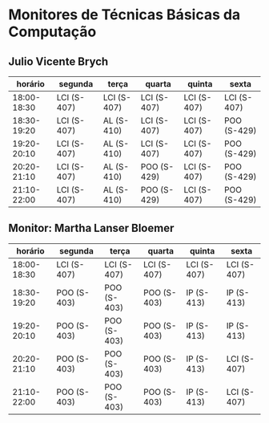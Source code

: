 # Monitores de Técnicas Básicas da Computação

## Julio Vicente Brych

| horário     | segunda | terça   | quarta  | quinta  | sexta   |
| ----------- | ------- | ------- | ------- | ------- | ------- |
| 18:00-18:30 | LCI (S-407) | LCI (S-407) | LCI (S-407) | LCI (S-407) | LCI (S-407) |
| 18:30-19:20 | LCI (S-407) | AL  (S-410) | LCI (S-407) | LCI (S-407) | POO (S-429) |
| 19:20-20:10 | LCI (S-407) | AL  (S-410) | LCI (S-407) | LCI (S-407) | POO (S-429) |
| 20:20-21:10 | LCI (S-407) | AL  (S-410) | POO (S-429) | LCI (S-407) | POO (S-429) |
| 21:10-22:00 | LCI (S-407) | AL  (S-410) | POO (S-429) | LCI (S-407) | POO (S-429) |

## Monitor: Martha Lanser Bloemer

| horário     | segunda | terça   | quarta  | quinta  | sexta   |
| ----------- | ------- | ------- | ------- | ------- | ------- |
| 18:00-18:30 | LCI (S-407) | LCI (S-407) | LCI (S-407) | LCI (S-407) | LCI (S-407) |
| 18:30-19:20 | POO (S-403) | POO (S-403) | POO (S-403) | IP  (S-413) | IP  (S-413) |
| 19:20-20:10 | POO (S-403) | POO (S-403) | POO (S-403) | IP  (S-413) | IP  (S-413) |
| 20:20-21:10 | POO (S-403) | POO (S-403) | POO (S-403) | IP  (S-413) | LCI (S-407) |
| 21:10-22:00 | POO (S-403) | POO (S-403) | POO (S-403) | IP  (S-413) | LCI (S-407) |
